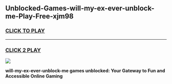 
## Unblocked-Games-will-my-ex-ever-unblock-me-Play-Free-xjm98
<h3>
<a href="https://premium76.site?title=will-my-ex-ever-unblock-me&ref=19M">CLICK TO PLAY</a></h3>
<hr>

<h3>
<a href="https://premium76.site?title=will-my-ex-ever-unblock-me&ref=19M">CLICK 2 PLAY</a>
  
</h3>

<a href="https://premium76.site?title=will-my-ex-ever-unblock-me&ref=19M"><img src="https://clearcache.store/games.png"></a>


**will-my-ex-ever-unblock-me games unblocked: Your Gateway to Fun and Accessible Online Gaming**
